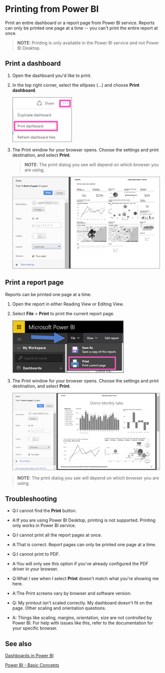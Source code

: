 ﻿<properties
   pageTitle="Print a dashboard, print a report"
   description="Printing a dashboard or report from Power BI."
   services="powerbi"
   documentationCenter=""
   authors="mihart"
   manager="mblythe"
   editor=""
   tags=""
   qualityFocus="monitoring"
   qualityDate=""/>

<tags
   ms.service="powerbi"
   ms.devlang="NA"
   ms.topic="article"
   ms.tgt_pltfrm="NA"
   ms.workload="powerbi"
   ms.date="04/15/2016"
   ms.author="mihart"/>

# Printing from Power BI

Print an entire dashboard or a report page from Power BI service. Reports can only be printed one page at a time -- you can't print the entire report at once. 

>**NOTE**: Printing is only available in the Power BI service and not Power BI Desktop.

## Print a dashboard

1. Open the dashboard you'd like to print.

2. In the top right corner, select the ellipses (...) and choose **Print dashboard**.

    ![](media/powerbi-service-print/pbi_print_dash_ellipses.png)

3. The Print window for your browser opens. Choose the settings and print destination, and select **Print**.

    > **NOTE**: The print dialog you see will depend on which browser you are using.

   ![](media/powerbi-service-print/pbi_print_dash_new2.png)

  

## Print a report page

Reports can be printed one page at a time.

1. Open the report in either Reading View or Editing View.

2. Select **File** > **Print** to print the current report page.

    ![](media/powerbi-service-print/pbi_print_report_file.png)

2. The Print window for your browser opens. Choose the settings and print destination, and select **Print**.

    ![](media/powerbi-service-print/pbi_print_report_new.png)

  > **NOTE**: The print dialog you see will depend on which browser you are using.
  
##  Troubleshooting

*   Q:I cannot find the **Print** button.
*   A:If you are using Power BI Desktop, printing is not supported.  Printing only works in Power BI service.

*   Q:I cannot print all the report pages at once.
*   A:That is correct. Report pages can only be printed one page at a time.

*   Q:I cannot print to PDF.
*   A:You will only see this option if you've already configured the PDF driver in your browser.    

*   Q:What I see when I select **Print** doesn't match what you're showing me here.
*   A:The Print screens vary by browser and software version. 

*   Q: My printout isn't scaled correctly.  My dashboard doesn't fit on the page. Other scaling and orientation questions.
*   A: Things like scaling, margins, orientation, size are not controlled by Power BI. For help with issues like this, refer to the documentation for your specific browser.      

## See also

[Dashboards in Power BI](powerbi-service-dashboards.md)

[Power BI - Basic Concepts](powerbi-service-basic-concepts.md)
